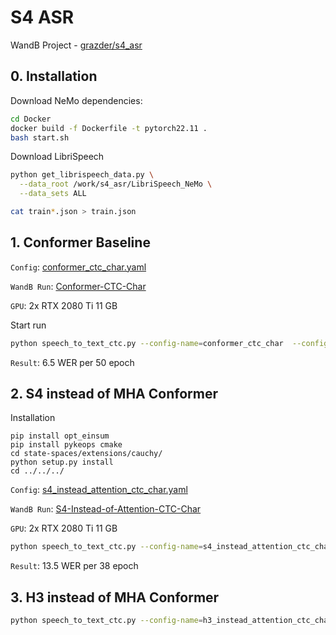 # S4 ASR

WandB Project - [grazder/s4_asr](https://wandb.ai/grazder/s4_asr)

## 0. Installation

Download NeMo dependencies:
```bash
cd Docker
docker build -f Dockerfile -t pytorch22.11 .
bash start.sh
```

Download LibriSpeech
```bash
python get_librispeech_data.py \
  --data_root /work/s4_asr/LibriSpeech_NeMo \
  --data_sets ALL

cat train*.json > train.json
```

## 1. Conformer Baseline

`Config`: [conformer_ctc_char.yaml](configs/conformer_ctc_char.yaml)

`WandB Run`: [Conformer-CTC-Char](https://wandb.ai/grazder/s4_asr/runs/2023-02-27_23-32-00?workspace=user-grazder)

`GPU`: 2x RTX 2080 Ti 11 GB

Start run

```bash
python speech_to_text_ctc.py --config-name=conformer_ctc_char  --config-path /work/s4_asr/configs/
```

`Result`: 6.5 WER per 50 epoch

## 2. S4 instead of MHA Conformer

Installation

```
pip install opt_einsum
pip install pykeops cmake
cd state-spaces/extensions/cauchy/
python setup.py install
cd ../../../
```

`Config`: [s4_instead_attention_ctc_char.yaml](configs/s4_instead_attention_ctc_char.yaml)

`WandB Run`: [S4-Instead-of-Attention-CTC-Char](https://wandb.ai/grazder/s4_asr/runs/2023-03-02_23-01-43)

`GPU`: 2x RTX 2080 Ti 11 GB

```bash
python speech_to_text_ctc.py --config-name=s4_instead_attention_ctc_char  --config-path /work/s4_asr/configs/
```

`Result`: 13.5 WER per 38 epoch

## 3. H3 instead of MHA Conformer

```bash
python speech_to_text_ctc.py --config-name=h3_instead_attention_ctc_char  --config-path /work/s4_asr/configs/
```



